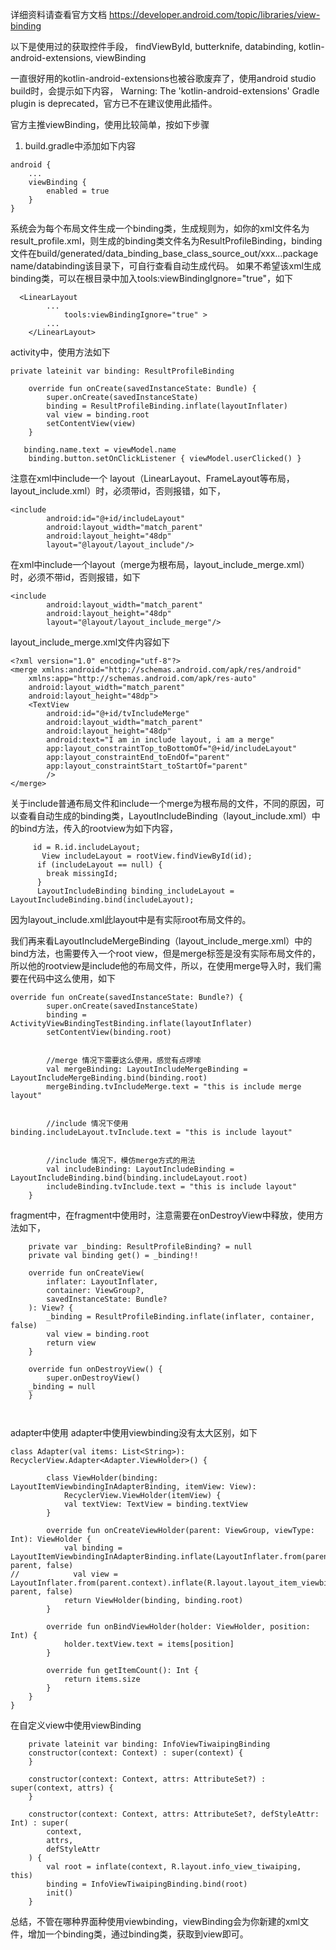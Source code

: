 详细资料请查看官方文档
https://developer.android.com/topic/libraries/view-binding

以下是使用过的获取控件手段，
findViewById, butterknife, databinding, kotlin-android-extensions, viewBinding

一直很好用的kotlin-android-extensions也被谷歌废弃了，使用android studio build时，会提示如下内容，
Warning: The 'kotlin-android-extensions' Gradle plugin is deprecated，官方已不在建议使用此插件。

官方主推viewBinding，使用比较简单，按如下步骤
1. build.gradle中添加如下内容

```
android {
    ...
    viewBinding {
        enabled = true
    }
}
```

系统会为每个布局文件生成一个binding类，生成规则为，如你的xml文件名为result_profile.xml，则生成的binding类文件名为ResultProfileBinding，binding文件在build/generated/data_binding_base_class_source_out/xxx...package name/databinding该目录下，可自行查看自动生成代码。
如果不希望该xml生成binding类，可以在根目录中加入tools:viewBindingIgnore="true"，如下
```
  <LinearLayout
        ...
            tools:viewBindingIgnore="true" >
        ...
    </LinearLayout>
```
    
activity中，使用方法如下
```
private lateinit var binding: ResultProfileBinding

    override fun onCreate(savedInstanceState: Bundle) {
        super.onCreate(savedInstanceState)
        binding = ResultProfileBinding.inflate(layoutInflater)
        val view = binding.root
        setContentView(view)
    }

   binding.name.text = viewModel.name
    binding.button.setOnClickListener { viewModel.userClicked() }
```

注意在xml中include一个 layout（LinearLayout、FrameLayout等布局，layout_include.xml）时，必须带id，否则报错，如下，
```
<include
        android:id="@+id/includeLayout"
        android:layout_width="match_parent"
        android:layout_height="48dp"
        layout="@layout/layout_include"/>
```

在xml中include一个layout（merge为根布局，layout_include_merge.xml）时，必须不带id，否则报错，如下
```
<include
        android:layout_width="match_parent"
        android:layout_height="48dp"
        layout="@layout/layout_include_merge"/>

```
layout_include_merge.xml文件内容如下
```
<?xml version="1.0" encoding="utf-8"?>
<merge xmlns:android="http://schemas.android.com/apk/res/android"
    xmlns:app="http://schemas.android.com/apk/res-auto"
    android:layout_width="match_parent"
    android:layout_height="48dp">
    <TextView
        android:id="@+id/tvIncludeMerge"
        android:layout_width="match_parent"
        android:layout_height="48dp"
        android:text="I am in include layout, i am a merge"
        app:layout_constraintTop_toBottomOf="@+id/includeLayout"
        app:layout_constraintEnd_toEndOf="parent"
        app:layout_constraintStart_toStartOf="parent"
        />
</merge>
```

关于include普通布局文件和include一个merge为根布局的文件，不同的原因，可以查看自动生成的binding类，LayoutIncludeBinding（layout_include.xml）中的bind方法，传入的rootview为如下内容，
```
     id = R.id.includeLayout;
       View includeLayout = rootView.findViewById(id);
      if (includeLayout == null) {
        break missingId;
      }
      LayoutIncludeBinding binding_includeLayout = LayoutIncludeBinding.bind(includeLayout);
```
因为layout_include.xml此layout中是有实际root布局文件的。

我们再来看LayoutIncludeMergeBinding（layout_include_merge.xml）中的bind方法，也需要传入一个root view，但是merge标签是没有实际布局文件的，所以他的rootview是include他的布局文件，所以，在使用merge导入时，我们需要在代码中这么使用，如下
```
override fun onCreate(savedInstanceState: Bundle?) {
        super.onCreate(savedInstanceState)
        binding = ActivityViewBindingTestBinding.inflate(layoutInflater)
        setContentView(binding.root)

       
		//merge 情况下需要这么使用，感觉有点啰嗦
        val mergeBinding: LayoutIncludeMergeBinding = LayoutIncludeMergeBinding.bind(binding.root)
        mergeBinding.tvIncludeMerge.text = "this is include merge layout"


		//include 情况下使用
binding.includeLayout.tvInclude.text = "this is include layout"

		
		//include 情况下，模仿merge方式的用法
        val includeBinding: LayoutIncludeBinding = LayoutIncludeBinding.bind(binding.includeLayout.root)
        includeBinding.tvInclude.text = "this is include layout"
    }
```

fragment中，在fragment中使用时，注意需要在onDestroyView中释放，使用方法如下，
```
    private var _binding: ResultProfileBinding? = null
    private val binding get() = _binding!!

    override fun onCreateView(
        inflater: LayoutInflater,
        container: ViewGroup?,
        savedInstanceState: Bundle?
    ): View? {
        _binding = ResultProfileBinding.inflate(inflater, container, false)
        val view = binding.root
        return view
    }
    
    override fun onDestroyView() {
        super.onDestroyView()
	_binding = null
    }
    
    
```

adapter中使用
adapter中使用viewbinding没有太大区别，如下
```
class Adapter(val items: List<String>): RecyclerView.Adapter<Adapter.ViewHolder>() {

        class ViewHolder(binding: LayoutItemViewbindingInAdapterBinding, itemView: View):
            RecyclerView.ViewHolder(itemView) {
            val textView: TextView = binding.textView
        }

        override fun onCreateViewHolder(parent: ViewGroup, viewType: Int): ViewHolder {
            val binding = LayoutItemViewbindingInAdapterBinding.inflate(LayoutInflater.from(parent.context), parent, false)
//            val view = LayoutInflater.from(parent.context).inflate(R.layout.layout_item_viewbinding_in_adapter, parent, false)
            return ViewHolder(binding, binding.root)
        }

        override fun onBindViewHolder(holder: ViewHolder, position: Int) {
            holder.textView.text = items[position]
        }

        override fun getItemCount(): Int {
            return items.size
        }
    }
}
```

在自定义view中使用viewBinding

```
    private lateinit var binding: InfoViewTiwaipingBinding
    constructor(context: Context) : super(context) {
    }

    constructor(context: Context, attrs: AttributeSet?) : super(context, attrs) {
    }

    constructor(context: Context, attrs: AttributeSet?, defStyleAttr: Int) : super(
        context,
        attrs,
        defStyleAttr
    ) {
        val root = inflate(context, R.layout.info_view_tiwaiping, this)
        binding = InfoViewTiwaipingBinding.bind(root)
        init()
    }
```

总结，不管在哪种界面种使用viewbinding，viewBinding会为你新建的xml文件，增加一个binding类，通过binding类，获取到view即可。



